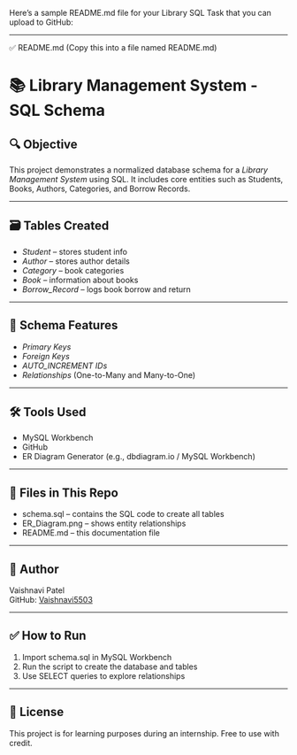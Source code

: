 Here’s a sample README.md file for your Library SQL Task that you can upload to GitHub:


---

✅ README.md (Copy this into a file named README.md)

# 📚 Library Management System - SQL Schema

## 🔍 Objective
This project demonstrates a normalized database schema for a *Library Management System* using SQL. It includes core entities such as Students, Books, Authors, Categories, and Borrow Records.

---

## 🗃 Tables Created
- *Student* – stores student info
- *Author* – stores author details
- *Category* – book categories
- *Book* – information about books
- *Borrow_Record* – logs book borrow and return

---

## 🧱 Schema Features
- *Primary Keys*
- *Foreign Keys*
- *AUTO_INCREMENT IDs*
- *Relationships* (One-to-Many and Many-to-One)

---

## 🛠 Tools Used
- MySQL Workbench
- GitHub
- ER Diagram Generator (e.g., dbdiagram.io / MySQL Workbench)

---

## 📌 Files in This Repo
- schema.sql – contains the SQL code to create all tables
- ER_Diagram.png – shows entity relationships
- README.md – this documentation file

---

## 📎 Author
Vaishnavi Patel  
GitHub: [Vaishnavi5503](https://github.com/Vaishnavi5503)

---

## ✅ How to Run
1. Import schema.sql in MySQL Workbench
2. Run the script to create the database and tables
3. Use SELECT queries to explore relationships

---

## 🧾 License
This project is for learning purposes during an internship. Free to use with credit.
